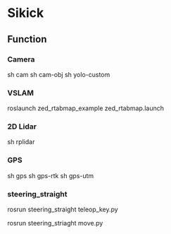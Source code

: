 # Sikick

## Function
### Camera
sh cam
sh cam-obj
sh yolo-custom
### VSLAM
roslaunch zed_rtabmap_example zed_rtabmap.launch

### 2D Lidar
sh rplidar

### GPS
sh gps
sh gps-rtk
sh gps-utm



### steering_straight

rosrun steering_straight teleop_key.py

rosrun steering_striaght move.py
